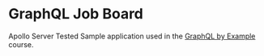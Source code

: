 # GraphQL Job Board

Apollo Server Tested
Sample application used in the [GraphQL by Example](https://www.udemy.com/course/graphql-by-example/?referralCode=7ACEB04674F000BAC061) course.
